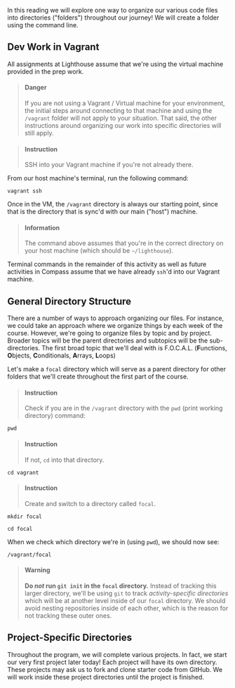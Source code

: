 In this reading we will explore one way to organize our various code files into directories ("folders") throughout our journey! We will create a folder using the command line.

## Dev Work in Vagrant

All assignments at Lighthouse assume that we're using the virtual machine provided in the prep work.

> #### Danger
> If you are not using a Vagrant / Virtual machine for your environment, the initial steps around connecting to that machine and using the `/vagrant` folder will not apply to your situation. That said, the other instructions around organizing our work into specific directories will still apply.

<div></div>

> #### Instruction
> SSH into your Vagrant machine if you're not already there.

From our host machine's terminal, run the following command:

```terminal
vagrant ssh
```

Once in the VM, the `/vagrant` directory is always our starting point, since that is the directory that is sync'd with our main ("host") machine.

> #### Information
> The command above assumes that you're in the correct directory on your host machine (which should be `~/lighthouse`).

Terminal commands in the remainder of this activity as well as future activities in Compass assume that we have already `ssh`'d into our Vagrant machine.

## General Directory Structure

There are a number of ways to approach organizing our files. For instance, we could take an approach where we organize things by each week of the course. However, we're going to organize files by topic and by project. Broader topics will be the parent directories and subtopics will be the sub-directories. The first broad topic that we'll deal with is F.O.C.A.L. (**F**unctions, **O**bjects, **C**onditionals, **A**rrays, **L**oops)

Let's make a `focal` directory which will serve as a parent directory for other folders that we'll create throughout the first part of the course.

> #### Instruction
> Check if you are in the `/vagrant` directory with the `pwd` (print working directory) command:

```terminal
pwd
```

> #### Instruction
> If not, `cd` into that directory.

```terminal
cd vagrant
```

> #### Instruction
> Create and switch to a directory called `focal`.

```terminal
mkdir focal
```

```terminal
cd focal
```

When we check which directory we're in (using `pwd`), we should now see:

```terminal
/vagrant/focal
```

> #### Warning
> **Do _not_ run `git init` in the `focal` directory.** Instead of tracking this larger directory, we'll be using `git` to track _activity-specific directories_ which will be at another level inside of our `focal` directory. We should avoid nesting repositories inside of each other, which is the reason for not tracking these outer ones.

## Project-Specific Directories

Throughout the program, we will complete various projects. In fact, we start our very first project later today! Each project will have its own directory. These projects may ask us to fork and clone starter code from GitHub. We will work inside these project directories until the project is finished.
